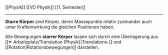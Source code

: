 [[Physik]] [[VO Physik]] [[1. Semester]]

---

**Starre Körper** sind Körper, deren Massepunkte relativ zueinander auch unter Krafteinwirkung die gleichen Positionen haben.

Alle Bewegungen **starrer Körper** lassen sich durch eine Überlagerung aus [[✒ Arbeitsplatz/Translation (Physik)|Translations-]] und [[Rotation|Rotationsbewegungen]] darstellen.